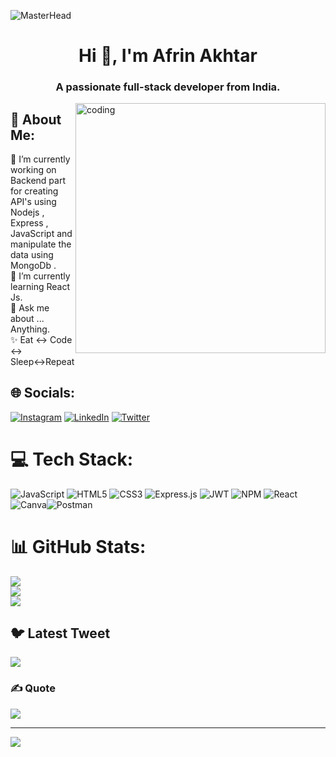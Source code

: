 ![MasterHead]([https://cdn.neowin.com/news/images/uploaded/2021/04/1619644762_github-desktop_story.jpg](https://camo.githubusercontent.com/5dc6ee33381917e41fc9c4951799268998f11a9b864399bf79a0842e4f9b194d/68747470733a2f2f692e696d6775722e636f6d2f315a76566b44632e676966))


<h1 align="center">Hi 👋, I'm Afrin Akhtar</h1>
<h3 align="center">A passionate full-stack developer from India.</h3>
<img align="right" alt ="coding" width="400" src="https://media.tenor.com/2nKSTDDekOgAAAAC/coding-kira.gif">  

## 💫 About Me:

🔭 I’m currently working on Backend part for creating API's using Nodejs , Express , JavaScript and manipulate the data using MongoDb .<br>🌱 I’m currently learning React Js.<br>💬 Ask me about ... Anything.<br>✨ Eat ↔️ Code ↔️ Sleep↔️Repeat


## 🌐 Socials:
[![Instagram](https://img.shields.io/badge/Instagram-%23E4405F.svg?logo=Instagram&logoColor=white)](https://instagram.com/_afrinakhtar) [![LinkedIn](https://img.shields.io/badge/LinkedIn-%230077B5.svg?logo=linkedin&logoColor=white)](https://linkedin.com/in/afrin-akhtar-b36a011b1) [![Twitter](https://img.shields.io/badge/Twitter-%231DA1F2.svg?logo=Twitter&logoColor=white)](https://twitter.com/afrinakhtar8) 

# 💻 Tech Stack:
![JavaScript](https://img.shields.io/badge/javascript-%23323330.svg?style=for-the-badge&logo=javascript&logoColor=%23F7DF1E) ![HTML5](https://img.shields.io/badge/html5-%23E34F26.svg?style=for-the-badge&logo=html5&logoColor=white) ![CSS3](https://img.shields.io/badge/css3-%231572B6.svg?style=for-the-badge&logo=css3&logoColor=white) ![Express.js](https://img.shields.io/badge/express.js-%23404d59.svg?style=for-the-badge&logo=express&logoColor=%2361DAFB) ![JWT](https://img.shields.io/badge/JWT-black?style=for-the-badge&logo=JSON%20web%20tokens) ![NPM](https://img.shields.io/badge/NPM-%23000000.svg?style=for-the-badge&logo=npm&logoColor=white) ![React](https://img.shields.io/badge/react-%2320232a.svg?style=for-the-badge&logo=react&logoColor=%2361DAFB) ![Canva](https://img.shields.io/badge/Canva-%2300C4CC.svg?style=for-the-badge&logo=Canva&logoColor=white)![Postman](https://img.shields.io/badge/Postman-FF6C37?style=plastic&logo=postman&logoColor=white)

# 📊 GitHub Stats:
![](https://github-readme-stats.vercel.app/api?username=afrin786akhtar&theme=dark&hide_border=false&include_all_commits=false&count_private=false)<br/>
![](https://github-readme-streak-stats.herokuapp.com/?user=afrin786akhtar&theme=dark&hide_border=false)<br/>
![](https://github-readme-stats.vercel.app/api/top-langs/?username=afrin786akhtar&theme=dark&hide_border=false&include_all_commits=false&count_private=false&layout=compact)

## 🐦 Latest Tweet
[![](https://gtce.itsvg.in/api?username=afrinakhtar8)](https://github.com/VishwaGauravIn/github-twitter-card-embed)

### ✍️ Quote
![](https://quotes-github-readme.vercel.app/api?type=horizontal&theme=radical)

---
[![](https://visitcount.itsvg.in/api?id=afrin786akhtar&icon=8&color=1)](https://visitcount.itsvg.in)

<!-- Proudly created with GPRM ( https://gprm.itsvg.in ) -->
